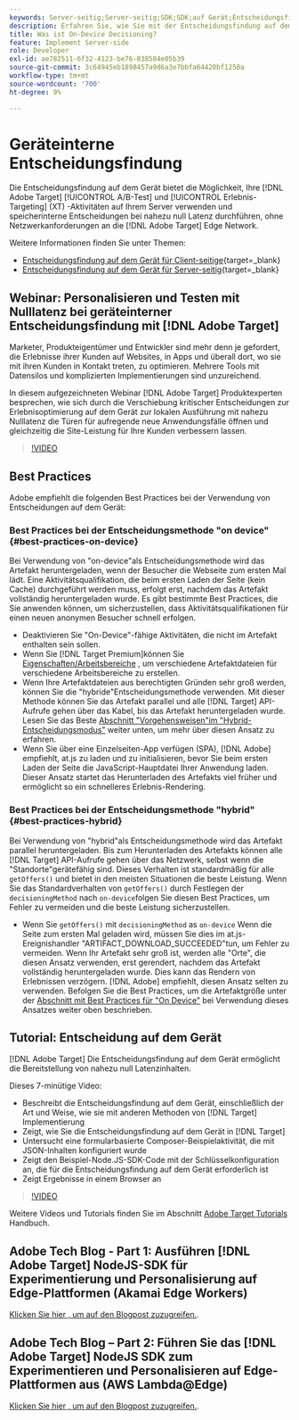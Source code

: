 ```yaml
---
keywords: Server-seitig;Server-seitig;SDK;SDK;auf Gerät;Entscheidungsfindung;auf Gerät;Gerät;Nulllatenz;Latenz;nahe Null;node.js
description: Erfahren Sie, wie Sie mit der Entscheidungsfindung auf dem Gerät Ihre [!DNL Target] A/B- und MVT-Aktivitäten auf Ihrem Server, um speicherinterne Entscheidungen bei nahezu Nulllatenz durchzuführen.
title: Was ist On-Device Decisioning?
feature: Implement Server-side
role: Developer
exl-id: ae782511-6f32-4123-be76-838584e05b39
source-git-commit: 3c64945eb1898457a9d6a3e7bbfa64420bf1250a
workflow-type: tm+mt
source-wordcount: '700'
ht-degree: 9%

---
```


# Geräteinterne Entscheidungsfindung

Die Entscheidungsfindung auf dem Gerät bietet die Möglichkeit, Ihre [!DNL Adobe Target] [!UICONTROL A/B-Test] und [!UICONTROL Erlebnis-Targeting] (XT) -Aktivitäten auf Ihrem Server verwenden und speicherinterne Entscheidungen bei nahezu null Latenz durchführen, ohne Netzwerkanforderungen an die [!DNL Adobe Target] Edge Network.

Weitere Informationen finden Sie unter Themen:

* [Entscheidungsfindung auf dem Gerät für Client-seitige](https://developer.adobe.com/target/implement/client-side/){target=_blank}
* [Entscheidungsfindung auf dem Gerät für Server-seitig](https://developer.adobe.com/target/implement/server-side/sdk-guides/on-device-decisioning/){target=_blank}

## Webinar: Personalisieren und Testen mit Nulllatenz bei geräteinterner Entscheidungsfindung mit [!DNL Adobe Target]

Marketer, Produkteigentümer und Entwickler sind mehr denn je gefordert, die Erlebnisse ihrer Kunden auf Websites, in Apps und überall dort, wo sie mit ihren Kunden in Kontakt treten, zu optimieren. Mehrere Tools mit Datensilos und komplizierten Implementierungen sind unzureichend.

In diesem aufgezeichneten Webinar [!DNL Adobe Target] Produktexperten besprechen, wie sich durch die Verschiebung kritischer Entscheidungen zur Erlebnisoptimierung auf dem Gerät zur lokalen Ausführung mit nahezu Nulllatenz die Türen für aufregende neue Anwendungsfälle öffnen und gleichzeitig die Site-Leistung für Ihre Kunden verbessern lassen.

>[!VIDEO](https://video.tv.adobe.com/v/328148)

## Best Practices

Adobe empfiehlt die folgenden Best Practices bei der Verwendung von Entscheidungen auf dem Gerät:

### Best Practices bei der Entscheidungsmethode &quot;on device&quot; {#best-practices-on-device}

Bei Verwendung von &quot;on-device&quot;als Entscheidungsmethode wird das Artefakt heruntergeladen, wenn der Besucher die Webseite zum ersten Mal lädt. Eine Aktivitätsqualifikation, die beim ersten Laden der Seite (kein Cache) durchgeführt werden muss, erfolgt erst, nachdem das Artefakt vollständig heruntergeladen wurde. Es gibt bestimmte Best Practices, die Sie anwenden können, um sicherzustellen, dass Aktivitätsqualifikationen für einen neuen anonymen Besucher schnell erfolgen.

* Deaktivieren Sie &quot;On-Device&quot;-fähige Aktivitäten, die nicht im Artefakt enthalten sein sollen.
* Wenn Sie [!DNL Target Premium]können Sie [Eigenschaften/Arbeitsbereiche](/help/main/administrating-target/c-user-management/property-channel/property-channel.md) , um verschiedene Artefaktdateien für verschiedene Arbeitsbereiche zu erstellen.
* Wenn Ihre Artefaktdateien aus berechtigten Gründen sehr groß werden, können Sie die &quot;hybride&quot;Entscheidungsmethode verwenden. Mit dieser Methode können Sie das Artefakt parallel und alle [!DNL Target] API-Aufrufe gehen über das Kabel, bis das Artefakt heruntergeladen wurde. Lesen Sie das Beste [Abschnitt &quot;Vorgehensweisen&quot;im &quot;Hybrid-Entscheidungsmodus&quot;](#best-practices-hybrid) weiter unten, um mehr über diesen Ansatz zu erfahren.
* Wenn Sie über eine Einzelseiten-App verfügen (SPA), [!DNL Adobe] empfiehlt, at.js zu laden und zu initialisieren, bevor Sie beim ersten Laden der Seite die JavaScript-Hauptdatei Ihrer Anwendung laden. Dieser Ansatz startet das Herunterladen des Artefakts viel früher und ermöglicht so ein schnelleres Erlebnis-Rendering.

### Best Practices bei der Entscheidungsmethode &quot;hybrid&quot; {#best-practices-hybrid}

Bei Verwendung von &quot;hybrid&quot;als Entscheidungsmethode wird das Artefakt parallel heruntergeladen. Bis zum Herunterladen des Artefakts können alle [!DNL Target] API-Aufrufe gehen über das Netzwerk, selbst wenn die &quot;Standorte&quot;gerätefähig sind. Dieses Verhalten ist standardmäßig für alle `getOffers()` und bietet in den meisten Situationen die beste Leistung. Wenn Sie das Standardverhalten von `getOffers()` durch Festlegen der `decisioningMethod` nach `on-device`folgen Sie diesen Best Practices, um Fehler zu vermeiden und die beste Leistung sicherzustellen.

* Wenn Sie `getOffers()` mit `decisioningMethod` as `on-device` Wenn die Seite zum ersten Mal geladen wird, müssen Sie dies im at.js-Ereignishandler &quot;ARTIFACT_DOWNLOAD_SUCCEEDED&quot;tun, um Fehler zu vermeiden. Wenn Ihr Artefakt sehr groß ist, werden alle &quot;Orte&quot;, die diesen Ansatz verwenden, erst gerendert, nachdem das Artefakt vollständig heruntergeladen wurde. Dies kann das Rendern von Erlebnissen verzögern. [!DNL Adobe] empfiehlt, diesen Ansatz selten zu verwenden. Befolgen Sie die Best Practices, um die Artefaktgröße unter der [Abschnitt mit Best Practices für &quot;On Device&quot;](#best-practices-on-device) bei Verwendung dieses Ansatzes weiter oben beschrieben.

## Tutorial: Entscheidung auf dem Gerät

[!DNL Adobe Target] Die Entscheidungsfindung auf dem Gerät ermöglicht die Bereitstellung von nahezu null Latenzinhalten.

Dieses 7-minütige Video:

* Beschreibt die Entscheidungsfindung auf dem Gerät, einschließlich der Art und Weise, wie sie mit anderen Methoden von [!DNL Target] Implementierung
* Zeigt, wie Sie die Entscheidungsfindung auf dem Gerät in [!DNL Target]
* Untersucht eine formularbasierte Composer-Beispielaktivität, die mit JSON-Inhalten konfiguriert wurde
* Zeigt den Beispiel-Node.JS-SDK-Code mit der Schlüsselkonfiguration an, die für die Entscheidungsfindung auf dem Gerät erforderlich ist
* Zeigt Ergebnisse in einem Browser an

>[!VIDEO](https://video.tv.adobe.com/v/329032)

Weitere Videos und Tutorials finden Sie im Abschnitt [Adobe Target Tutorials](https://experienceleague.adobe.com/docs/target-learn/tutorials/overview.html?lang=de) Handbuch.

## Adobe Tech Blog - Part 1: Ausführen [!DNL Adobe Target] NodeJS-SDK für Experimentierung und Personalisierung auf Edge-Plattformen (Akamai Edge Workers)

[Klicken Sie hier , um auf den Blogpost zuzugreifen.](https://medium.com/adobetech/part-1-run-adobe-target-nodejs-sdk-for-experimentation-and-personalization-on-edge-platforms-4d8660964ed9).

## Adobe Tech Blog – Part 2: Führen Sie das [!DNL Adobe Target] NodeJS SDK zum Experimentieren und Personalisieren auf Edge-Plattformen aus (AWS Lambda@Edge)

[Klicken Sie hier , um auf den Blogpost zuzugreifen.](https://medium.com/adobetech/part-2-run-adobe-target-nodejs-sdk-for-experimentation-and-personalization-on-edge-platforms-aws-4d6bdac24563).